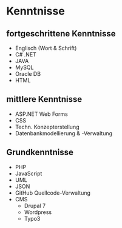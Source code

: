 # Kenntnisse

## fortgeschrittene Kenntnisse
- Englisch (Wort & Schrift)
- C# .NET
- JAVA
- MySQL
- Oracle DB
- HTML

## mittlere Kenntnisse
- ASP.NET Web Forms
- CSS
- Techn. Konzepterstellung
- Datenbankmodellierung & -Verwaltung

## Grundkenntnisse
- PHP
- JavaScript
- UML
- JSON
- GitHub Quellcode-Verwaltung
- CMS
  - Drupal 7
  - Wordpress
  - Typo3
